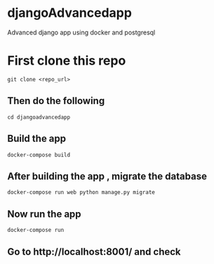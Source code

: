 # djangoAdvancedapp
Advanced django app using docker and postgresql

# First clone this repo

```
git clone <repo_url>
```

## Then do the following

```
cd djangoadvancedapp
```

## Build the app

```
docker-compose build
```

## After building the app , migrate the database

```
docker-compose run web python manage.py migrate
```

## Now run the app 

```
docker-compose run
```

## Go to http://localhost:8001/ and check